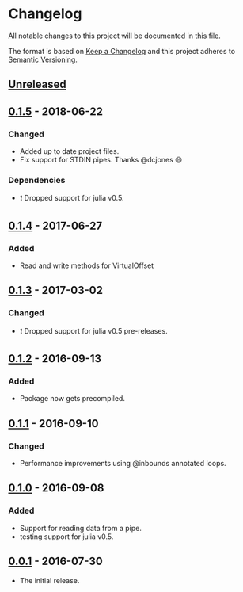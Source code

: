 # Changelog
All notable changes to this project will be documented in this file.

The format is based on [Keep a Changelog](http://keepachangelog.com/en/1.0.0/)
and this project adheres to [Semantic Versioning](http://semver.org/spec/v2.0.0.html).

## [Unreleased]

## [0.1.5] - 2018-06-22
### Changed
- Added up to date project files.
- Fix support for STDIN pipes. Thanks @dcjones :smile:

### Dependencies
- :exclamation: Dropped support for julia v0.5.


## [0.1.4] - 2017-06-27
### Added
- Read and write methods for VirtualOffset

## [0.1.3] - 2017-03-02
### Changed
- :exclamation: Dropped support for julia v0.5 pre-releases.


## [0.1.2] - 2016-09-13
### Added
- Package now gets precompiled.


## [0.1.1] - 2016-09-10
### Changed
- Performance improvements using @inbounds annotated loops.


## [0.1.0] - 2016-09-08
### Added
- Support for reading data from a pipe.
- testing support for julia v0.5.


## [0.0.1] - 2016-07-30
- The initial release.


[Unreleased]: https://github.com/BioJulia/BGZFStreams.jl/compare/v0.1.5...HEAD
[0.1.5]: https://github.com/BioJulia/BGZFStreams.jl/compare/v0.1.4...v0.1.5
[0.1.4]: https://github.com/BioJulia/BGZFStreams.jl/compare/v0.1.3...v0.1.4
[0.1.3]: https://github.com/BioJulia/BGZFStreams.jl/compare/v0.1.2...v0.1.3
[0.1.2]: https://github.com/BioJulia/BGZFStreams.jl/compare/v0.1.1...v0.1.2
[0.1.1]: https://github.com/BioJulia/BGZFStreams.jl/compare/v0.1.0...v0.1.1
[0.1.0]: https://github.com/BioJulia/BGZFStreams.jl/compare/v0.0.1...v0.1.0
[0.0.1]: https://github.com/BioJulia/BGZFStreams.jl/tree/v0.0.1
